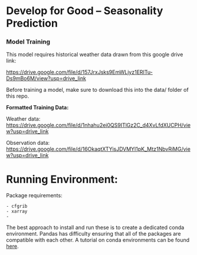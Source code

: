 # Develop for Good – Seasonality Prediction

### Model Training

This model requires historical weather data drawn from this google drive link:

https://drive.google.com/file/d/157JrxJsks9EmWLjyz1ERITu-Ds9mBo6M/view?usp=drive_link

Before training a model, make sure to download this into the data/ folder of this repo.

**Formatted Training Data:**
 
Weather data: https://drive.google.com/file/d/1nhahu2ei0QS9ITlGz2C_d4XvLfdXUCPH/view?usp=drive_link

Observation data: https://drive.google.com/file/d/16OkaqtXTYisJDVMYl1pK_Mtz1NbvRiMG/view?usp=drive_link

# Running Environment:
Package requirements:
```
- cfgrib
- xarray
- 
```

The best approach to install and run these is to create a dedicated conda environment. Pandas has difficulty ensuring that all of the packages are compatible with each other. A tutorial on conda environments can be found [here](https://conda.io/projects/conda/en/latest/user-guide/tasks/manage-environments.html#).



